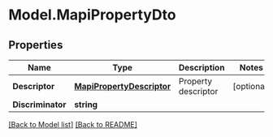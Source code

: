 # Model.MapiPropertyDto
## Properties
Name | Type | Description | Notes
------------ | ------------- | ------------- | -------------
**Descriptor** | [**MapiPropertyDescriptor**](MapiPropertyDescriptor.md) | Property descriptor              | [optional] 
**Discriminator** | **string** |  | 



[[Back to Model list]](Models.doc) [[Back to README]](README.md)


